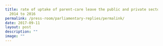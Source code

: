 ```yaml
---
title: rate of uptake of parent‑care leave the public and private sectors from
  2014 to 2016
permalink: /press-room/parliamentary-replies/permalink/
date: 2017-09-11
layout: post
description: ""
image: ""
---
```

